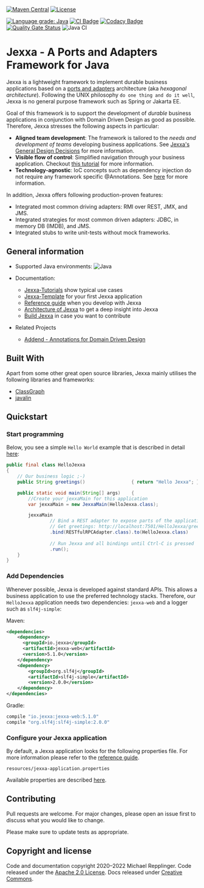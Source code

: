 [![Maven Central](https://img.shields.io/maven-central/v/io.jexxa/jexxa)](https://maven-badges.herokuapp.com/maven-central/io.jexxa/jexxa/) [![License](https://img.shields.io/badge/License-Apache%202.0-blue.svg)](https://opensource.org/licenses/Apache-2.0)

[![Language grade: Java](https://img.shields.io/lgtm/grade/java/g/jexxa-projects/Jexxa.svg?logo=lgtm&logoWidth=18)](https://lgtm.com/projects/g/jexxa-projects/Jexxa/context:java)
[![CI Badge](https://api.codiga.io/project/34534/score/svg)](https://app.codiga.io/project/34534/dashboard)
[![Codacy Badge](https://app.codacy.com/project/badge/Grade/b6c1680824ef4ac5914c40073242dc86)](https://www.codacy.com/gh/repplix/Jexxa/dashboard?utm_source=github.com&amp;utm_medium=referral&amp;utm_content=repplix/Jexxa&amp;utm_campaign=Badge_Grade)
[![Quality Gate Status](https://sonarcloud.io/api/project_badges/measure?project=io.jexxa%3Ajexxa&metric=alert_status)](https://sonarcloud.io/dashboard?id=io.jexxa%3Ajexxa)
 ![Java CI](https://github.com/jexxa-projects/Jexxa/workflows/Java%20CI/badge.svg)

# Jexxa - A Ports and Adapters Framework for Java

Jexxa is a lightweight framework to implement durable business applications based on a [ports and adapters](https://herbertograca.com/2017/11/16/explicit-architecture-01-ddd-hexagonal-onion-clean-cqrs-how-i-put-it-all-together/) architecture (aka _hexagonal architecture_). Following the UNIX philosophy `do one thing and do it well`, Jexxa is no general purpose framework such as Spring or Jakarta EE. 

Goal of this framework is to support the development of _durable_ business applications in conjunction with Domain Driven Design as good as possible. Therefore, Jexxa stresses the following aspects in particular:

*   **Aligned team development**: The framework is tailored to the _needs and development of teams_ developing business applications. See [Jexxa's General Design Decisions](https://jexxa-projects.github.io/Jexxa/jexxa_architecture.html#_general_design_decisions) for more information. 
*   **Visible flow of control**: Simplified navigation through your business application. Checkout [this tutorial](https://github.com/jexxa-projects/JexxaTutorials/blob/main/TimeService/README-FlowOfControl.md) for more information.      
*   **Technology-agnostic**: IoC concepts such as dependency injection do not require any framework specific @Annotations. See [here](https://jexxa-projects.github.io/Jexxa/jexxa_architecture.html#_ioc_without_annotations) for more information.  

In addition, Jexxa offers following production-proven features:    

*   Integrated most common driving adapters: RMI over REST, JMX, and JMS. 
*   Integrated strategies for most common driven adapters: JDBC, in memory DB (IMDB), and JMS. 
*   Integrated stubs to write unit-tests without mock frameworks.  

## General information

*   Supported Java environments: ![Java](https://img.shields.io/badge/JDK-Java17+-blue.svg)

*   Documentation: 
    *   [Jexxa-Tutorials](https://github.com/jexxa-projects/JexxaTutorials) show typical use cases
    *   [Jexxa-Template](https://github.com/jexxa-projects/JexxaTemplate) for your first Jexxa application
    *   [Reference guide](https://jexxa-projects.github.io/Jexxa/jexxa_reference.html) when you develop with Jexxa
    *   [Architecture of Jexxa](https://jexxa-projects.github.io/Jexxa/jexxa_architecture.html) to get a deep insight into Jexxa
    *   [Build Jexxa](docs/BUILD.md) in case you want to contribute 

*   Related Projects
    *   [Addend - Annotations for Domain Driven Design](https://github.com/jexxa-projects/Addend)
## Built With

Apart from some other great open source libraries, Jexxa mainly utilises the following libraries and frameworks:

*   [ClassGraph](https://github.com/classgraph/classgraph)
*   [javalin](http://javalin.io/)

## Quickstart

### Start programming 

Below, you see a simple ``Hello World`` example that is described in detail [here](https://github.com/jexxa-projects/JexxaTutorials/tree/main/HelloJexxa):  

```java     
public final class HelloJexxa
{
    // Our business logic ;-)
    public String greetings()                 { return "Hello Jexxa"; }

    public static void main(String[] args)    {
        //Create your jexxaMain for this application
        var jexxaMain = new JexxaMain(HelloJexxa.class);

        jexxaMain
                // Bind a REST adapter to expose parts of the application
                // Get greetings: http://localhost:7501/HelloJexxa/greetings
                .bind(RESTfulRPCAdapter.class).to(HelloJexxa.class)  
                  
                // Run Jexxa and all bindings until Ctrl-C is pressed
                .run();
    }
}
```    

### Add Dependencies
Whenever possible, Jexxa is developed against standard APIs. This allows a business application to use the preferred
technology stacks. Therefore, our `HelloJexxa` application needs two dependencies: `jexxa-web` and a logger such as `slf4j-simple`:

Maven:
```xml
<dependencies>
    <dependency>
      <groupId>io.jexxa</groupId>
      <artifactId>jexxa-web</artifactId>
      <version>5.1.0</version>
    </dependency>
    <dependency>
        <groupId>org.slf4j</groupId>
        <artifactId>slf4j-simple</artifactId>
        <version>2.0.0</version>
    </dependency>
</dependencies>
```

Gradle:

```groovy
compile "io.jexxa:jexxa-web:5.1.0"
compile "org.slf4j:slf4j-simple:2.0.0"
``` 

### Configure your Jexxa application  

By default, a Jexxa application looks for the following properties file. For more information please refer to the 
[reference guide](https://jexxa-projects.github.io/Jexxa/jexxa_reference.html#_application_configuration). 

```maven
resources/jexxa-application.properties
```                                   

Available properties are described [here](https://github.com/jexxa-projects/Jexxa/blob/master/jexxa-web/src/test/resources/jexxa-application.properties).

## Contributing

Pull requests are welcome. For major changes, please open an issue first to discuss what you would like to change.

Please make sure to update tests as appropriate.

## Copyright and license

Code and documentation copyright 2020–2022 Michael Repplinger. Code released under the [Apache 2.0 License](LICENSE). Docs released under [Creative Commons](https://creativecommons.org/licenses/by/3.0/).
